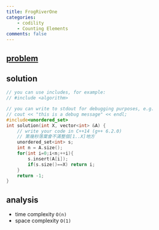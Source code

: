 ```yaml
---
title: FrogRiverOne
categories: 
    - codility
    - Counting Elements
comments: false
---
```



## [problem](https://app.codility.com/programmers/lessons/4-counting_elements/frog_river_one/)


## solution 

```c++
// you can use includes, for example:
// #include <algorithm>

// you can write to stdout for debugging purposes, e.g.
// cout << "this is a debug message" << endl;
#include<unordered_set>
int solution(int X, vector<int> &A) {
    // write your code in C++14 (g++ 6.2.0)
    // 第幾秒落葉會不滿整個[1..X]地方
    unordered_set<int> s;
    int n = A.size();
    for(int i=0;i<n;++i){
        s.insert(A[i]);
        if(s.size()==X) return i;
    }
    return -1;
}

```

## analysis
- time complexity `O(n)`
- space complexity `O(1)`


